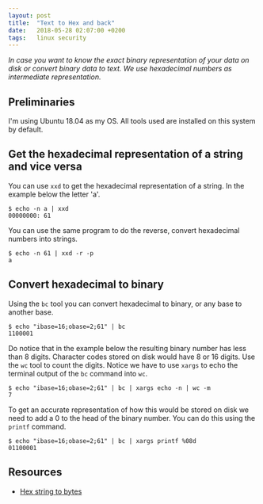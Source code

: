 ```yaml
---
layout: post
title:  "Text to Hex and back"
date:   2018-05-28 02:07:00 +0200
tags:   linux security
---
```

*In case you want to know the exact binary representation of your data on disk or convert binary data to text. We use hexadecimal numbers as intermediate representation.*

## Preliminaries
I'm using Ubuntu 18.04 as my OS. All tools used are installed on this system by default.

## Get the hexadecimal representation of a string and vice versa
You can use `xxd` to get the hexadecimal representation of a string. In the example below the letter 'a'.
```console
$ echo -n a | xxd
00000000: 61
```

You can use the same program to do the reverse, convert hexadecimal numbers into strings.
```console
$ echo -n 61 | xxd -r -p
a
```

## Convert hexadecimal to binary
Using the `bc` tool you can convert hexadecimal to binary, or any base to another base.
```console
$ echo "ibase=16;obase=2;61" | bc
1100001
```

Do notice that in the example below the resulting binary number has less than 8 digits. Character codes stored on disk would have 8 or 16 digits. Use the `wc` tool to count the digits. Notice we have to use `xargs` to echo the terminal output of the `bc` command into `wc`.

```console
$ echo "ibase=16;obase=2;61" | bc | xargs echo -n | wc -m
7
```

To get an accurate representation of how this would be stored on disk we need to add a 0 to the head of the binary number. You can do this using the `printf` command.

```console
$ echo "ibase=16;obase=2;61" | bc | xargs printf %08d
01100001
```

## Resources
- [Hex string to bytes][stack]

[stack]: https://stackoverflow.com/questions/1604765/linux-shell-scripting-hex-string-to-bytes
